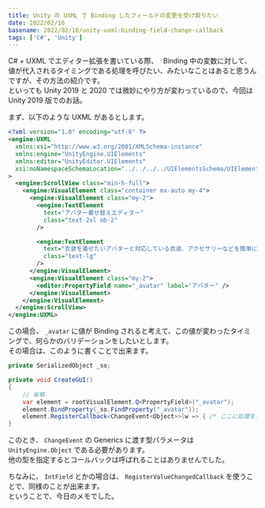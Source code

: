```yaml
---
title: Unity の UXML で Binding したフィールドの変更を受け取りたい
date: 2022/02/16
basename: 2022/02/16/unity-uxml-binding-field-change-callback
tags: ['C#', 'Unity']
---
```


C# + UXML でエディター拡張を書いている際、　 Binding 中の変数に対して、値が代入されるタイミングである処理を呼びたい、みたいなことはあると思うんですが、その方法の紹介です。  
といっても Unity 2019 と 2020 では微妙にやり方が変わっているので、今回は Unity 2019 版でのお話。

まず、以下のような UXML があるとします。

```xml
<?xml version="1.0" encoding="utf-8" ?>
<engine:UXML
  xmlns:xsi="http://www.w3.org/2001/XMLSchema-instance"
  xmlns:engine="UnityEngine.UIElements"
  xmlns:editor="UnityEditor.UIElements"
  xsi:noNamespaceSchemaLocation="../../../../UIElementsSchema/UIElements.xsd"
>
  <engine:ScrollView class="min-h-full">
    <engine:VisualElement class="container mx-auto my-4">
      <engine:VisualElement class="my-2">
        <engine:TextElement
          text="アバター着せ替えエディター"
          class="text-2xl mb-2"
        />

        <engine:TextElement
          text="衣装を着せたいアバターと対応している衣装、アクセサリーなどを簡単に着せ替え、調節することが出来ます。"
          class="text-lg"
        />
      </engine:VisualElement>
      <engine:VisualElement class="my-2">
        <editor:PropertyField name="_avatar" label="アバター" />
      </engine:VisualElement>
    </engine:VisualElement>
  </engine:ScrollView>
</engine:UXML>
```

この場合、 `_avatar` に値が Binding されると考えて、この値が変わったタイミングで、何らかのバリデーションをしたいとします。  
その場合は、このように書くことで出来ます。

```csharp
private SerializedObject _so;

private void CreateGUI()
{
    // 省略
    var element = rootVisualElement.Q<PropertyField>("_avatar");
    element.BindProperty(_so.FindProperty("_avatar"));
    element.RegisterCallback<ChangeEvent<Object>>(w => { /* ここに処理を入れる */});
}
```

このとき、 `ChangeEvent` の Generics に渡す型パラメータは `UnityEngine.Object` である必要があります。  
他の型を指定するとコールバックは呼ばれることはありませんでした。

ちなみに、 `IntField` とかの場合は、 `RegisterValueChangedCallback` を使うことで、同様のことが出来ます。  
ということで、今日のメモでした。
